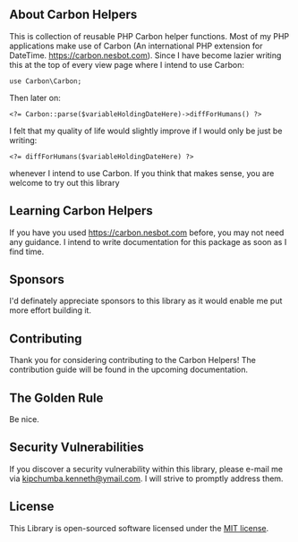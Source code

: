 ## About Carbon Helpers

This is collection of reusable PHP Carbon helper functions. Most
of my PHP applications make use of Carbon (An international PHP extension for DateTime. https://carbon.nesbot.com). Since I have become lazier writing this at the top of every view page where I intend to use Carbon:

    use Carbon\Carbon;

Then later on:

    <?= Carbon::parse($variableHoldingDateHere)->diffForHumans() ?>

I felt that my quality of life would slightly improve if I would only be just be writing:

    <?= diffForHumans($variableHoldingDateHere) ?>


whenever I intend to use Carbon. If you think that makes sense, you are welcome to try out this library

## Learning Carbon Helpers

If you have you used https://carbon.nesbot.com before, you may not need any guidance. 
I intend to write documentation for this package as soon as I find time.

## Sponsors

I'd definately appreciate sponsors to this library as it would enable me put more effort building it.

## Contributing

Thank you for considering contributing to the Carbon Helpers! The contribution guide will be found in the upcoming documentation.

## The Golden Rule

Be nice.

## Security Vulnerabilities

If you discover a security vulnerability within this library, please e-mail me via [kipchumba.kenneth@ymail.com](mailto:kipchumba.kenneth@ymail.com). I will strive to promptly address them.

## License

This Library is open-sourced software licensed under the [MIT license](https://opensource.org/licenses/MIT).
